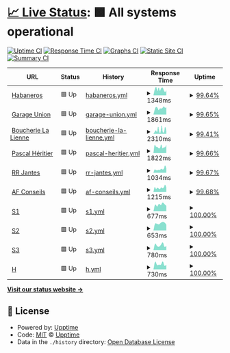 # [📈 Live Status](https://jessicaroh.github.io/uptime/): <!--live status--> **🟩 All systems operational**

[![Uptime CI](https://github.com/jessicaroh/uptime/workflows/Uptime%20CI/badge.svg)](https://github.com/jessicaroh/uptime/actions?query=workflow%3A%22Uptime+CI%22)
[![Response Time CI](https://github.com/jessicaroh/uptime/workflows/Response%20Time%20CI/badge.svg)](https://github.com/jessicaroh/uptime/actions?query=workflow%3A%22Response+Time+CI%22)
[![Graphs CI](https://github.com/jessicaroh/uptime/workflows/Graphs%20CI/badge.svg)](https://github.com/jessicaroh/uptime/actions?query=workflow%3A%22Graphs+CI%22)
[![Static Site CI](https://github.com/jessicaroh/uptime/workflows/Static%20Site%20CI/badge.svg)](https://github.com/jessicaroh/uptime/actions?query=workflow%3A%22Static+Site+CI%22)
[![Summary CI](https://github.com/jessicaroh/uptime/workflows/Summary%20CI/badge.svg)](https://github.com/jessicaroh/uptime/actions?query=workflow%3A%22Summary+CI%22)

<!--start: status pages-->
<!-- This summary is generated by Upptime (https://github.com/upptime/upptime) -->
<!-- Do not edit this manually, your changes will be overwritten -->
<!-- prettier-ignore -->
| URL | Status | History | Response Time | Uptime |
| --- | ------ | ------- | ------------- | ------ |
| <img alt="" src="https://icons.duckduckgo.com/ip3/habaneros.ch.ico" height="13"> [Habaneros](https://habaneros.ch) | 🟩 Up | [habaneros.yml](https://github.com/jessicaroh/uptime/commits/HEAD/history/habaneros.yml) | <details><summary><img alt="Response time graph" src="./graphs/habaneros/response-time-week.png" height="20"> 1348ms</summary><br><a href="https://jessicaroh.github.io/uptime/history/habaneros"><img alt="Response time 1211" src="https://img.shields.io/endpoint?url=https%3A%2F%2Fraw.githubusercontent.com%2Fjessicaroh%2Fuptime%2FHEAD%2Fapi%2Fhabaneros%2Fresponse-time.json"></a><br><a href="https://jessicaroh.github.io/uptime/history/habaneros"><img alt="24-hour response time 1030" src="https://img.shields.io/endpoint?url=https%3A%2F%2Fraw.githubusercontent.com%2Fjessicaroh%2Fuptime%2FHEAD%2Fapi%2Fhabaneros%2Fresponse-time-day.json"></a><br><a href="https://jessicaroh.github.io/uptime/history/habaneros"><img alt="7-day response time 1348" src="https://img.shields.io/endpoint?url=https%3A%2F%2Fraw.githubusercontent.com%2Fjessicaroh%2Fuptime%2FHEAD%2Fapi%2Fhabaneros%2Fresponse-time-week.json"></a><br><a href="https://jessicaroh.github.io/uptime/history/habaneros"><img alt="30-day response time 1200" src="https://img.shields.io/endpoint?url=https%3A%2F%2Fraw.githubusercontent.com%2Fjessicaroh%2Fuptime%2FHEAD%2Fapi%2Fhabaneros%2Fresponse-time-month.json"></a><br><a href="https://jessicaroh.github.io/uptime/history/habaneros"><img alt="1-year response time 1224" src="https://img.shields.io/endpoint?url=https%3A%2F%2Fraw.githubusercontent.com%2Fjessicaroh%2Fuptime%2FHEAD%2Fapi%2Fhabaneros%2Fresponse-time-year.json"></a></details> | <details><summary><a href="https://jessicaroh.github.io/uptime/history/habaneros">99.64%</a></summary><a href="https://jessicaroh.github.io/uptime/history/habaneros"><img alt="All-time uptime 99.82%" src="https://img.shields.io/endpoint?url=https%3A%2F%2Fraw.githubusercontent.com%2Fjessicaroh%2Fuptime%2FHEAD%2Fapi%2Fhabaneros%2Fuptime.json"></a><br><a href="https://jessicaroh.github.io/uptime/history/habaneros"><img alt="24-hour uptime 98.83%" src="https://img.shields.io/endpoint?url=https%3A%2F%2Fraw.githubusercontent.com%2Fjessicaroh%2Fuptime%2FHEAD%2Fapi%2Fhabaneros%2Fuptime-day.json"></a><br><a href="https://jessicaroh.github.io/uptime/history/habaneros"><img alt="7-day uptime 99.64%" src="https://img.shields.io/endpoint?url=https%3A%2F%2Fraw.githubusercontent.com%2Fjessicaroh%2Fuptime%2FHEAD%2Fapi%2Fhabaneros%2Fuptime-week.json"></a><br><a href="https://jessicaroh.github.io/uptime/history/habaneros"><img alt="30-day uptime 99.86%" src="https://img.shields.io/endpoint?url=https%3A%2F%2Fraw.githubusercontent.com%2Fjessicaroh%2Fuptime%2FHEAD%2Fapi%2Fhabaneros%2Fuptime-month.json"></a><br><a href="https://jessicaroh.github.io/uptime/history/habaneros"><img alt="1-year uptime 99.63%" src="https://img.shields.io/endpoint?url=https%3A%2F%2Fraw.githubusercontent.com%2Fjessicaroh%2Fuptime%2FHEAD%2Fapi%2Fhabaneros%2Fuptime-year.json"></a></details>
| <img alt="" src="https://icons.duckduckgo.com/ip3/garageunion.ch.ico" height="13"> [Garage Union](https://garageunion.ch) | 🟩 Up | [garage-union.yml](https://github.com/jessicaroh/uptime/commits/HEAD/history/garage-union.yml) | <details><summary><img alt="Response time graph" src="./graphs/garage-union/response-time-week.png" height="20"> 1861ms</summary><br><a href="https://jessicaroh.github.io/uptime/history/garage-union"><img alt="Response time 1461" src="https://img.shields.io/endpoint?url=https%3A%2F%2Fraw.githubusercontent.com%2Fjessicaroh%2Fuptime%2FHEAD%2Fapi%2Fgarage-union%2Fresponse-time.json"></a><br><a href="https://jessicaroh.github.io/uptime/history/garage-union"><img alt="24-hour response time 2126" src="https://img.shields.io/endpoint?url=https%3A%2F%2Fraw.githubusercontent.com%2Fjessicaroh%2Fuptime%2FHEAD%2Fapi%2Fgarage-union%2Fresponse-time-day.json"></a><br><a href="https://jessicaroh.github.io/uptime/history/garage-union"><img alt="7-day response time 1861" src="https://img.shields.io/endpoint?url=https%3A%2F%2Fraw.githubusercontent.com%2Fjessicaroh%2Fuptime%2FHEAD%2Fapi%2Fgarage-union%2Fresponse-time-week.json"></a><br><a href="https://jessicaroh.github.io/uptime/history/garage-union"><img alt="30-day response time 1558" src="https://img.shields.io/endpoint?url=https%3A%2F%2Fraw.githubusercontent.com%2Fjessicaroh%2Fuptime%2FHEAD%2Fapi%2Fgarage-union%2Fresponse-time-month.json"></a><br><a href="https://jessicaroh.github.io/uptime/history/garage-union"><img alt="1-year response time 1497" src="https://img.shields.io/endpoint?url=https%3A%2F%2Fraw.githubusercontent.com%2Fjessicaroh%2Fuptime%2FHEAD%2Fapi%2Fgarage-union%2Fresponse-time-year.json"></a></details> | <details><summary><a href="https://jessicaroh.github.io/uptime/history/garage-union">99.65%</a></summary><a href="https://jessicaroh.github.io/uptime/history/garage-union"><img alt="All-time uptime 99.83%" src="https://img.shields.io/endpoint?url=https%3A%2F%2Fraw.githubusercontent.com%2Fjessicaroh%2Fuptime%2FHEAD%2Fapi%2Fgarage-union%2Fuptime.json"></a><br><a href="https://jessicaroh.github.io/uptime/history/garage-union"><img alt="24-hour uptime 98.86%" src="https://img.shields.io/endpoint?url=https%3A%2F%2Fraw.githubusercontent.com%2Fjessicaroh%2Fuptime%2FHEAD%2Fapi%2Fgarage-union%2Fuptime-day.json"></a><br><a href="https://jessicaroh.github.io/uptime/history/garage-union"><img alt="7-day uptime 99.65%" src="https://img.shields.io/endpoint?url=https%3A%2F%2Fraw.githubusercontent.com%2Fjessicaroh%2Fuptime%2FHEAD%2Fapi%2Fgarage-union%2Fuptime-week.json"></a><br><a href="https://jessicaroh.github.io/uptime/history/garage-union"><img alt="30-day uptime 99.92%" src="https://img.shields.io/endpoint?url=https%3A%2F%2Fraw.githubusercontent.com%2Fjessicaroh%2Fuptime%2FHEAD%2Fapi%2Fgarage-union%2Fuptime-month.json"></a><br><a href="https://jessicaroh.github.io/uptime/history/garage-union"><img alt="1-year uptime 99.64%" src="https://img.shields.io/endpoint?url=https%3A%2F%2Fraw.githubusercontent.com%2Fjessicaroh%2Fuptime%2FHEAD%2Fapi%2Fgarage-union%2Fuptime-year.json"></a></details>
| <img alt="" src="https://icons.duckduckgo.com/ip3/boucherielalienne.ch.ico" height="13"> [Boucherie La Lienne](https://boucherielalienne.ch) | 🟩 Up | [boucherie-la-lienne.yml](https://github.com/jessicaroh/uptime/commits/HEAD/history/boucherie-la-lienne.yml) | <details><summary><img alt="Response time graph" src="./graphs/boucherie-la-lienne/response-time-week.png" height="20"> 2310ms</summary><br><a href="https://jessicaroh.github.io/uptime/history/boucherie-la-lienne"><img alt="Response time 1560" src="https://img.shields.io/endpoint?url=https%3A%2F%2Fraw.githubusercontent.com%2Fjessicaroh%2Fuptime%2FHEAD%2Fapi%2Fboucherie-la-lienne%2Fresponse-time.json"></a><br><a href="https://jessicaroh.github.io/uptime/history/boucherie-la-lienne"><img alt="24-hour response time 2482" src="https://img.shields.io/endpoint?url=https%3A%2F%2Fraw.githubusercontent.com%2Fjessicaroh%2Fuptime%2FHEAD%2Fapi%2Fboucherie-la-lienne%2Fresponse-time-day.json"></a><br><a href="https://jessicaroh.github.io/uptime/history/boucherie-la-lienne"><img alt="7-day response time 2310" src="https://img.shields.io/endpoint?url=https%3A%2F%2Fraw.githubusercontent.com%2Fjessicaroh%2Fuptime%2FHEAD%2Fapi%2Fboucherie-la-lienne%2Fresponse-time-week.json"></a><br><a href="https://jessicaroh.github.io/uptime/history/boucherie-la-lienne"><img alt="30-day response time 2045" src="https://img.shields.io/endpoint?url=https%3A%2F%2Fraw.githubusercontent.com%2Fjessicaroh%2Fuptime%2FHEAD%2Fapi%2Fboucherie-la-lienne%2Fresponse-time-month.json"></a><br><a href="https://jessicaroh.github.io/uptime/history/boucherie-la-lienne"><img alt="1-year response time 1620" src="https://img.shields.io/endpoint?url=https%3A%2F%2Fraw.githubusercontent.com%2Fjessicaroh%2Fuptime%2FHEAD%2Fapi%2Fboucherie-la-lienne%2Fresponse-time-year.json"></a></details> | <details><summary><a href="https://jessicaroh.github.io/uptime/history/boucherie-la-lienne">99.41%</a></summary><a href="https://jessicaroh.github.io/uptime/history/boucherie-la-lienne"><img alt="All-time uptime 99.95%" src="https://img.shields.io/endpoint?url=https%3A%2F%2Fraw.githubusercontent.com%2Fjessicaroh%2Fuptime%2FHEAD%2Fapi%2Fboucherie-la-lienne%2Fuptime.json"></a><br><a href="https://jessicaroh.github.io/uptime/history/boucherie-la-lienne"><img alt="24-hour uptime 98.89%" src="https://img.shields.io/endpoint?url=https%3A%2F%2Fraw.githubusercontent.com%2Fjessicaroh%2Fuptime%2FHEAD%2Fapi%2Fboucherie-la-lienne%2Fuptime-day.json"></a><br><a href="https://jessicaroh.github.io/uptime/history/boucherie-la-lienne"><img alt="7-day uptime 99.41%" src="https://img.shields.io/endpoint?url=https%3A%2F%2Fraw.githubusercontent.com%2Fjessicaroh%2Fuptime%2FHEAD%2Fapi%2Fboucherie-la-lienne%2Fuptime-week.json"></a><br><a href="https://jessicaroh.github.io/uptime/history/boucherie-la-lienne"><img alt="30-day uptime 99.86%" src="https://img.shields.io/endpoint?url=https%3A%2F%2Fraw.githubusercontent.com%2Fjessicaroh%2Fuptime%2FHEAD%2Fapi%2Fboucherie-la-lienne%2Fuptime-month.json"></a><br><a href="https://jessicaroh.github.io/uptime/history/boucherie-la-lienne"><img alt="1-year uptime 99.90%" src="https://img.shields.io/endpoint?url=https%3A%2F%2Fraw.githubusercontent.com%2Fjessicaroh%2Fuptime%2FHEAD%2Fapi%2Fboucherie-la-lienne%2Fuptime-year.json"></a></details>
| <img alt="" src="https://icons.duckduckgo.com/ip3/pascal-heritier.ch.ico" height="13"> [Pascal Héritier](https://pascal-heritier.ch) | 🟩 Up | [pascal-heritier.yml](https://github.com/jessicaroh/uptime/commits/HEAD/history/pascal-heritier.yml) | <details><summary><img alt="Response time graph" src="./graphs/pascal-heritier/response-time-week.png" height="20"> 1822ms</summary><br><a href="https://jessicaroh.github.io/uptime/history/pascal-heritier"><img alt="Response time 1744" src="https://img.shields.io/endpoint?url=https%3A%2F%2Fraw.githubusercontent.com%2Fjessicaroh%2Fuptime%2FHEAD%2Fapi%2Fpascal-heritier%2Fresponse-time.json"></a><br><a href="https://jessicaroh.github.io/uptime/history/pascal-heritier"><img alt="24-hour response time 1884" src="https://img.shields.io/endpoint?url=https%3A%2F%2Fraw.githubusercontent.com%2Fjessicaroh%2Fuptime%2FHEAD%2Fapi%2Fpascal-heritier%2Fresponse-time-day.json"></a><br><a href="https://jessicaroh.github.io/uptime/history/pascal-heritier"><img alt="7-day response time 1822" src="https://img.shields.io/endpoint?url=https%3A%2F%2Fraw.githubusercontent.com%2Fjessicaroh%2Fuptime%2FHEAD%2Fapi%2Fpascal-heritier%2Fresponse-time-week.json"></a><br><a href="https://jessicaroh.github.io/uptime/history/pascal-heritier"><img alt="30-day response time 1718" src="https://img.shields.io/endpoint?url=https%3A%2F%2Fraw.githubusercontent.com%2Fjessicaroh%2Fuptime%2FHEAD%2Fapi%2Fpascal-heritier%2Fresponse-time-month.json"></a><br><a href="https://jessicaroh.github.io/uptime/history/pascal-heritier"><img alt="1-year response time 1720" src="https://img.shields.io/endpoint?url=https%3A%2F%2Fraw.githubusercontent.com%2Fjessicaroh%2Fuptime%2FHEAD%2Fapi%2Fpascal-heritier%2Fresponse-time-year.json"></a></details> | <details><summary><a href="https://jessicaroh.github.io/uptime/history/pascal-heritier">99.66%</a></summary><a href="https://jessicaroh.github.io/uptime/history/pascal-heritier"><img alt="All-time uptime 99.83%" src="https://img.shields.io/endpoint?url=https%3A%2F%2Fraw.githubusercontent.com%2Fjessicaroh%2Fuptime%2FHEAD%2Fapi%2Fpascal-heritier%2Fuptime.json"></a><br><a href="https://jessicaroh.github.io/uptime/history/pascal-heritier"><img alt="24-hour uptime 98.91%" src="https://img.shields.io/endpoint?url=https%3A%2F%2Fraw.githubusercontent.com%2Fjessicaroh%2Fuptime%2FHEAD%2Fapi%2Fpascal-heritier%2Fuptime-day.json"></a><br><a href="https://jessicaroh.github.io/uptime/history/pascal-heritier"><img alt="7-day uptime 99.66%" src="https://img.shields.io/endpoint?url=https%3A%2F%2Fraw.githubusercontent.com%2Fjessicaroh%2Fuptime%2FHEAD%2Fapi%2Fpascal-heritier%2Fuptime-week.json"></a><br><a href="https://jessicaroh.github.io/uptime/history/pascal-heritier"><img alt="30-day uptime 99.92%" src="https://img.shields.io/endpoint?url=https%3A%2F%2Fraw.githubusercontent.com%2Fjessicaroh%2Fuptime%2FHEAD%2Fapi%2Fpascal-heritier%2Fuptime-month.json"></a><br><a href="https://jessicaroh.github.io/uptime/history/pascal-heritier"><img alt="1-year uptime 99.64%" src="https://img.shields.io/endpoint?url=https%3A%2F%2Fraw.githubusercontent.com%2Fjessicaroh%2Fuptime%2FHEAD%2Fapi%2Fpascal-heritier%2Fuptime-year.json"></a></details>
| <img alt="" src="https://icons.duckduckgo.com/ip3/rrjantes.ch.ico" height="13"> [RR Jantes](https://rrjantes.ch) | 🟩 Up | [rr-jantes.yml](https://github.com/jessicaroh/uptime/commits/HEAD/history/rr-jantes.yml) | <details><summary><img alt="Response time graph" src="./graphs/rr-jantes/response-time-week.png" height="20"> 1034ms</summary><br><a href="https://jessicaroh.github.io/uptime/history/rr-jantes"><img alt="Response time 1017" src="https://img.shields.io/endpoint?url=https%3A%2F%2Fraw.githubusercontent.com%2Fjessicaroh%2Fuptime%2FHEAD%2Fapi%2Frr-jantes%2Fresponse-time.json"></a><br><a href="https://jessicaroh.github.io/uptime/history/rr-jantes"><img alt="24-hour response time 1453" src="https://img.shields.io/endpoint?url=https%3A%2F%2Fraw.githubusercontent.com%2Fjessicaroh%2Fuptime%2FHEAD%2Fapi%2Frr-jantes%2Fresponse-time-day.json"></a><br><a href="https://jessicaroh.github.io/uptime/history/rr-jantes"><img alt="7-day response time 1034" src="https://img.shields.io/endpoint?url=https%3A%2F%2Fraw.githubusercontent.com%2Fjessicaroh%2Fuptime%2FHEAD%2Fapi%2Frr-jantes%2Fresponse-time-week.json"></a><br><a href="https://jessicaroh.github.io/uptime/history/rr-jantes"><img alt="30-day response time 1020" src="https://img.shields.io/endpoint?url=https%3A%2F%2Fraw.githubusercontent.com%2Fjessicaroh%2Fuptime%2FHEAD%2Fapi%2Frr-jantes%2Fresponse-time-month.json"></a><br><a href="https://jessicaroh.github.io/uptime/history/rr-jantes"><img alt="1-year response time 1032" src="https://img.shields.io/endpoint?url=https%3A%2F%2Fraw.githubusercontent.com%2Fjessicaroh%2Fuptime%2FHEAD%2Fapi%2Frr-jantes%2Fresponse-time-year.json"></a></details> | <details><summary><a href="https://jessicaroh.github.io/uptime/history/rr-jantes">99.67%</a></summary><a href="https://jessicaroh.github.io/uptime/history/rr-jantes"><img alt="All-time uptime 99.77%" src="https://img.shields.io/endpoint?url=https%3A%2F%2Fraw.githubusercontent.com%2Fjessicaroh%2Fuptime%2FHEAD%2Fapi%2Frr-jantes%2Fuptime.json"></a><br><a href="https://jessicaroh.github.io/uptime/history/rr-jantes"><img alt="24-hour uptime 98.92%" src="https://img.shields.io/endpoint?url=https%3A%2F%2Fraw.githubusercontent.com%2Fjessicaroh%2Fuptime%2FHEAD%2Fapi%2Frr-jantes%2Fuptime-day.json"></a><br><a href="https://jessicaroh.github.io/uptime/history/rr-jantes"><img alt="7-day uptime 99.67%" src="https://img.shields.io/endpoint?url=https%3A%2F%2Fraw.githubusercontent.com%2Fjessicaroh%2Fuptime%2FHEAD%2Fapi%2Frr-jantes%2Fuptime-week.json"></a><br><a href="https://jessicaroh.github.io/uptime/history/rr-jantes"><img alt="30-day uptime 99.92%" src="https://img.shields.io/endpoint?url=https%3A%2F%2Fraw.githubusercontent.com%2Fjessicaroh%2Fuptime%2FHEAD%2Fapi%2Frr-jantes%2Fuptime-month.json"></a><br><a href="https://jessicaroh.github.io/uptime/history/rr-jantes"><img alt="1-year uptime 99.52%" src="https://img.shields.io/endpoint?url=https%3A%2F%2Fraw.githubusercontent.com%2Fjessicaroh%2Fuptime%2FHEAD%2Fapi%2Frr-jantes%2Fuptime-year.json"></a></details>
| <img alt="" src="https://icons.duckduckgo.com/ip3/afconseils.ch.ico" height="13"> [AF Conseils](https://afconseils.ch) | 🟩 Up | [af-conseils.yml](https://github.com/jessicaroh/uptime/commits/HEAD/history/af-conseils.yml) | <details><summary><img alt="Response time graph" src="./graphs/af-conseils/response-time-week.png" height="20"> 1215ms</summary><br><a href="https://jessicaroh.github.io/uptime/history/af-conseils"><img alt="Response time 1117" src="https://img.shields.io/endpoint?url=https%3A%2F%2Fraw.githubusercontent.com%2Fjessicaroh%2Fuptime%2FHEAD%2Fapi%2Faf-conseils%2Fresponse-time.json"></a><br><a href="https://jessicaroh.github.io/uptime/history/af-conseils"><img alt="24-hour response time 1530" src="https://img.shields.io/endpoint?url=https%3A%2F%2Fraw.githubusercontent.com%2Fjessicaroh%2Fuptime%2FHEAD%2Fapi%2Faf-conseils%2Fresponse-time-day.json"></a><br><a href="https://jessicaroh.github.io/uptime/history/af-conseils"><img alt="7-day response time 1215" src="https://img.shields.io/endpoint?url=https%3A%2F%2Fraw.githubusercontent.com%2Fjessicaroh%2Fuptime%2FHEAD%2Fapi%2Faf-conseils%2Fresponse-time-week.json"></a><br><a href="https://jessicaroh.github.io/uptime/history/af-conseils"><img alt="30-day response time 1167" src="https://img.shields.io/endpoint?url=https%3A%2F%2Fraw.githubusercontent.com%2Fjessicaroh%2Fuptime%2FHEAD%2Fapi%2Faf-conseils%2Fresponse-time-month.json"></a><br><a href="https://jessicaroh.github.io/uptime/history/af-conseils"><img alt="1-year response time 1110" src="https://img.shields.io/endpoint?url=https%3A%2F%2Fraw.githubusercontent.com%2Fjessicaroh%2Fuptime%2FHEAD%2Fapi%2Faf-conseils%2Fresponse-time-year.json"></a></details> | <details><summary><a href="https://jessicaroh.github.io/uptime/history/af-conseils">99.68%</a></summary><a href="https://jessicaroh.github.io/uptime/history/af-conseils"><img alt="All-time uptime 99.79%" src="https://img.shields.io/endpoint?url=https%3A%2F%2Fraw.githubusercontent.com%2Fjessicaroh%2Fuptime%2FHEAD%2Fapi%2Faf-conseils%2Fuptime.json"></a><br><a href="https://jessicaroh.github.io/uptime/history/af-conseils"><img alt="24-hour uptime 98.96%" src="https://img.shields.io/endpoint?url=https%3A%2F%2Fraw.githubusercontent.com%2Fjessicaroh%2Fuptime%2FHEAD%2Fapi%2Faf-conseils%2Fuptime-day.json"></a><br><a href="https://jessicaroh.github.io/uptime/history/af-conseils"><img alt="7-day uptime 99.68%" src="https://img.shields.io/endpoint?url=https%3A%2F%2Fraw.githubusercontent.com%2Fjessicaroh%2Fuptime%2FHEAD%2Fapi%2Faf-conseils%2Fuptime-week.json"></a><br><a href="https://jessicaroh.github.io/uptime/history/af-conseils"><img alt="30-day uptime 99.93%" src="https://img.shields.io/endpoint?url=https%3A%2F%2Fraw.githubusercontent.com%2Fjessicaroh%2Fuptime%2FHEAD%2Fapi%2Faf-conseils%2Fuptime-month.json"></a><br><a href="https://jessicaroh.github.io/uptime/history/af-conseils"><img alt="1-year uptime 99.64%" src="https://img.shields.io/endpoint?url=https%3A%2F%2Fraw.githubusercontent.com%2Fjessicaroh%2Fuptime%2FHEAD%2Fapi%2Faf-conseils%2Fuptime-year.json"></a></details>
| <img alt="" src="https://icons.duckduckgo.com/ip3/s1.stevenroh.ch.ico" height="13"> [S1](https://s1.stevenroh.ch) | 🟩 Up | [s1.yml](https://github.com/jessicaroh/uptime/commits/HEAD/history/s1.yml) | <details><summary><img alt="Response time graph" src="./graphs/s1/response-time-week.png" height="20"> 677ms</summary><br><a href="https://jessicaroh.github.io/uptime/history/s1"><img alt="Response time 688" src="https://img.shields.io/endpoint?url=https%3A%2F%2Fraw.githubusercontent.com%2Fjessicaroh%2Fuptime%2FHEAD%2Fapi%2Fs1%2Fresponse-time.json"></a><br><a href="https://jessicaroh.github.io/uptime/history/s1"><img alt="24-hour response time 546" src="https://img.shields.io/endpoint?url=https%3A%2F%2Fraw.githubusercontent.com%2Fjessicaroh%2Fuptime%2FHEAD%2Fapi%2Fs1%2Fresponse-time-day.json"></a><br><a href="https://jessicaroh.github.io/uptime/history/s1"><img alt="7-day response time 677" src="https://img.shields.io/endpoint?url=https%3A%2F%2Fraw.githubusercontent.com%2Fjessicaroh%2Fuptime%2FHEAD%2Fapi%2Fs1%2Fresponse-time-week.json"></a><br><a href="https://jessicaroh.github.io/uptime/history/s1"><img alt="30-day response time 701" src="https://img.shields.io/endpoint?url=https%3A%2F%2Fraw.githubusercontent.com%2Fjessicaroh%2Fuptime%2FHEAD%2Fapi%2Fs1%2Fresponse-time-month.json"></a><br><a href="https://jessicaroh.github.io/uptime/history/s1"><img alt="1-year response time 695" src="https://img.shields.io/endpoint?url=https%3A%2F%2Fraw.githubusercontent.com%2Fjessicaroh%2Fuptime%2FHEAD%2Fapi%2Fs1%2Fresponse-time-year.json"></a></details> | <details><summary><a href="https://jessicaroh.github.io/uptime/history/s1">100.00%</a></summary><a href="https://jessicaroh.github.io/uptime/history/s1"><img alt="All-time uptime 99.98%" src="https://img.shields.io/endpoint?url=https%3A%2F%2Fraw.githubusercontent.com%2Fjessicaroh%2Fuptime%2FHEAD%2Fapi%2Fs1%2Fuptime.json"></a><br><a href="https://jessicaroh.github.io/uptime/history/s1"><img alt="24-hour uptime 100.00%" src="https://img.shields.io/endpoint?url=https%3A%2F%2Fraw.githubusercontent.com%2Fjessicaroh%2Fuptime%2FHEAD%2Fapi%2Fs1%2Fuptime-day.json"></a><br><a href="https://jessicaroh.github.io/uptime/history/s1"><img alt="7-day uptime 100.00%" src="https://img.shields.io/endpoint?url=https%3A%2F%2Fraw.githubusercontent.com%2Fjessicaroh%2Fuptime%2FHEAD%2Fapi%2Fs1%2Fuptime-week.json"></a><br><a href="https://jessicaroh.github.io/uptime/history/s1"><img alt="30-day uptime 99.95%" src="https://img.shields.io/endpoint?url=https%3A%2F%2Fraw.githubusercontent.com%2Fjessicaroh%2Fuptime%2FHEAD%2Fapi%2Fs1%2Fuptime-month.json"></a><br><a href="https://jessicaroh.github.io/uptime/history/s1"><img alt="1-year uptime 100.00%" src="https://img.shields.io/endpoint?url=https%3A%2F%2Fraw.githubusercontent.com%2Fjessicaroh%2Fuptime%2FHEAD%2Fapi%2Fs1%2Fuptime-year.json"></a></details>
| <img alt="" src="https://icons.duckduckgo.com/ip3/s2.stevenroh.ch.ico" height="13"> [S2](https://s2.stevenroh.ch) | 🟩 Up | [s2.yml](https://github.com/jessicaroh/uptime/commits/HEAD/history/s2.yml) | <details><summary><img alt="Response time graph" src="./graphs/s2/response-time-week.png" height="20"> 653ms</summary><br><a href="https://jessicaroh.github.io/uptime/history/s2"><img alt="Response time 658" src="https://img.shields.io/endpoint?url=https%3A%2F%2Fraw.githubusercontent.com%2Fjessicaroh%2Fuptime%2FHEAD%2Fapi%2Fs2%2Fresponse-time.json"></a><br><a href="https://jessicaroh.github.io/uptime/history/s2"><img alt="24-hour response time 525" src="https://img.shields.io/endpoint?url=https%3A%2F%2Fraw.githubusercontent.com%2Fjessicaroh%2Fuptime%2FHEAD%2Fapi%2Fs2%2Fresponse-time-day.json"></a><br><a href="https://jessicaroh.github.io/uptime/history/s2"><img alt="7-day response time 653" src="https://img.shields.io/endpoint?url=https%3A%2F%2Fraw.githubusercontent.com%2Fjessicaroh%2Fuptime%2FHEAD%2Fapi%2Fs2%2Fresponse-time-week.json"></a><br><a href="https://jessicaroh.github.io/uptime/history/s2"><img alt="30-day response time 688" src="https://img.shields.io/endpoint?url=https%3A%2F%2Fraw.githubusercontent.com%2Fjessicaroh%2Fuptime%2FHEAD%2Fapi%2Fs2%2Fresponse-time-month.json"></a><br><a href="https://jessicaroh.github.io/uptime/history/s2"><img alt="1-year response time 672" src="https://img.shields.io/endpoint?url=https%3A%2F%2Fraw.githubusercontent.com%2Fjessicaroh%2Fuptime%2FHEAD%2Fapi%2Fs2%2Fresponse-time-year.json"></a></details> | <details><summary><a href="https://jessicaroh.github.io/uptime/history/s2">100.00%</a></summary><a href="https://jessicaroh.github.io/uptime/history/s2"><img alt="All-time uptime 99.93%" src="https://img.shields.io/endpoint?url=https%3A%2F%2Fraw.githubusercontent.com%2Fjessicaroh%2Fuptime%2FHEAD%2Fapi%2Fs2%2Fuptime.json"></a><br><a href="https://jessicaroh.github.io/uptime/history/s2"><img alt="24-hour uptime 100.00%" src="https://img.shields.io/endpoint?url=https%3A%2F%2Fraw.githubusercontent.com%2Fjessicaroh%2Fuptime%2FHEAD%2Fapi%2Fs2%2Fuptime-day.json"></a><br><a href="https://jessicaroh.github.io/uptime/history/s2"><img alt="7-day uptime 100.00%" src="https://img.shields.io/endpoint?url=https%3A%2F%2Fraw.githubusercontent.com%2Fjessicaroh%2Fuptime%2FHEAD%2Fapi%2Fs2%2Fuptime-week.json"></a><br><a href="https://jessicaroh.github.io/uptime/history/s2"><img alt="30-day uptime 100.00%" src="https://img.shields.io/endpoint?url=https%3A%2F%2Fraw.githubusercontent.com%2Fjessicaroh%2Fuptime%2FHEAD%2Fapi%2Fs2%2Fuptime-month.json"></a><br><a href="https://jessicaroh.github.io/uptime/history/s2"><img alt="1-year uptime 100.00%" src="https://img.shields.io/endpoint?url=https%3A%2F%2Fraw.githubusercontent.com%2Fjessicaroh%2Fuptime%2FHEAD%2Fapi%2Fs2%2Fuptime-year.json"></a></details>
| <img alt="" src="https://icons.duckduckgo.com/ip3/s3.stevenroh.ch.ico" height="13"> [S3](https://s3.stevenroh.ch) | 🟩 Up | [s3.yml](https://github.com/jessicaroh/uptime/commits/HEAD/history/s3.yml) | <details><summary><img alt="Response time graph" src="./graphs/s3/response-time-week.png" height="20"> 780ms</summary><br><a href="https://jessicaroh.github.io/uptime/history/s3"><img alt="Response time 688" src="https://img.shields.io/endpoint?url=https%3A%2F%2Fraw.githubusercontent.com%2Fjessicaroh%2Fuptime%2FHEAD%2Fapi%2Fs3%2Fresponse-time.json"></a><br><a href="https://jessicaroh.github.io/uptime/history/s3"><img alt="24-hour response time 650" src="https://img.shields.io/endpoint?url=https%3A%2F%2Fraw.githubusercontent.com%2Fjessicaroh%2Fuptime%2FHEAD%2Fapi%2Fs3%2Fresponse-time-day.json"></a><br><a href="https://jessicaroh.github.io/uptime/history/s3"><img alt="7-day response time 780" src="https://img.shields.io/endpoint?url=https%3A%2F%2Fraw.githubusercontent.com%2Fjessicaroh%2Fuptime%2FHEAD%2Fapi%2Fs3%2Fresponse-time-week.json"></a><br><a href="https://jessicaroh.github.io/uptime/history/s3"><img alt="30-day response time 821" src="https://img.shields.io/endpoint?url=https%3A%2F%2Fraw.githubusercontent.com%2Fjessicaroh%2Fuptime%2FHEAD%2Fapi%2Fs3%2Fresponse-time-month.json"></a><br><a href="https://jessicaroh.github.io/uptime/history/s3"><img alt="1-year response time 697" src="https://img.shields.io/endpoint?url=https%3A%2F%2Fraw.githubusercontent.com%2Fjessicaroh%2Fuptime%2FHEAD%2Fapi%2Fs3%2Fresponse-time-year.json"></a></details> | <details><summary><a href="https://jessicaroh.github.io/uptime/history/s3">100.00%</a></summary><a href="https://jessicaroh.github.io/uptime/history/s3"><img alt="All-time uptime 99.04%" src="https://img.shields.io/endpoint?url=https%3A%2F%2Fraw.githubusercontent.com%2Fjessicaroh%2Fuptime%2FHEAD%2Fapi%2Fs3%2Fuptime.json"></a><br><a href="https://jessicaroh.github.io/uptime/history/s3"><img alt="24-hour uptime 100.00%" src="https://img.shields.io/endpoint?url=https%3A%2F%2Fraw.githubusercontent.com%2Fjessicaroh%2Fuptime%2FHEAD%2Fapi%2Fs3%2Fuptime-day.json"></a><br><a href="https://jessicaroh.github.io/uptime/history/s3"><img alt="7-day uptime 100.00%" src="https://img.shields.io/endpoint?url=https%3A%2F%2Fraw.githubusercontent.com%2Fjessicaroh%2Fuptime%2FHEAD%2Fapi%2Fs3%2Fuptime-week.json"></a><br><a href="https://jessicaroh.github.io/uptime/history/s3"><img alt="30-day uptime 100.00%" src="https://img.shields.io/endpoint?url=https%3A%2F%2Fraw.githubusercontent.com%2Fjessicaroh%2Fuptime%2FHEAD%2Fapi%2Fs3%2Fuptime-month.json"></a><br><a href="https://jessicaroh.github.io/uptime/history/s3"><img alt="1-year uptime 98.92%" src="https://img.shields.io/endpoint?url=https%3A%2F%2Fraw.githubusercontent.com%2Fjessicaroh%2Fuptime%2FHEAD%2Fapi%2Fs3%2Fuptime-year.json"></a></details>
| <img alt="" src="https://icons.duckduckgo.com/ip3/h.stevenroh.ch.ico" height="13"> [H](https://h.stevenroh.ch) | 🟩 Up | [h.yml](https://github.com/jessicaroh/uptime/commits/HEAD/history/h.yml) | <details><summary><img alt="Response time graph" src="./graphs/h/response-time-week.png" height="20"> 730ms</summary><br><a href="https://jessicaroh.github.io/uptime/history/h"><img alt="Response time 721" src="https://img.shields.io/endpoint?url=https%3A%2F%2Fraw.githubusercontent.com%2Fjessicaroh%2Fuptime%2FHEAD%2Fapi%2Fh%2Fresponse-time.json"></a><br><a href="https://jessicaroh.github.io/uptime/history/h"><img alt="24-hour response time 619" src="https://img.shields.io/endpoint?url=https%3A%2F%2Fraw.githubusercontent.com%2Fjessicaroh%2Fuptime%2FHEAD%2Fapi%2Fh%2Fresponse-time-day.json"></a><br><a href="https://jessicaroh.github.io/uptime/history/h"><img alt="7-day response time 730" src="https://img.shields.io/endpoint?url=https%3A%2F%2Fraw.githubusercontent.com%2Fjessicaroh%2Fuptime%2FHEAD%2Fapi%2Fh%2Fresponse-time-week.json"></a><br><a href="https://jessicaroh.github.io/uptime/history/h"><img alt="30-day response time 708" src="https://img.shields.io/endpoint?url=https%3A%2F%2Fraw.githubusercontent.com%2Fjessicaroh%2Fuptime%2FHEAD%2Fapi%2Fh%2Fresponse-time-month.json"></a><br><a href="https://jessicaroh.github.io/uptime/history/h"><img alt="1-year response time 723" src="https://img.shields.io/endpoint?url=https%3A%2F%2Fraw.githubusercontent.com%2Fjessicaroh%2Fuptime%2FHEAD%2Fapi%2Fh%2Fresponse-time-year.json"></a></details> | <details><summary><a href="https://jessicaroh.github.io/uptime/history/h">100.00%</a></summary><a href="https://jessicaroh.github.io/uptime/history/h"><img alt="All-time uptime 99.96%" src="https://img.shields.io/endpoint?url=https%3A%2F%2Fraw.githubusercontent.com%2Fjessicaroh%2Fuptime%2FHEAD%2Fapi%2Fh%2Fuptime.json"></a><br><a href="https://jessicaroh.github.io/uptime/history/h"><img alt="24-hour uptime 100.00%" src="https://img.shields.io/endpoint?url=https%3A%2F%2Fraw.githubusercontent.com%2Fjessicaroh%2Fuptime%2FHEAD%2Fapi%2Fh%2Fuptime-day.json"></a><br><a href="https://jessicaroh.github.io/uptime/history/h"><img alt="7-day uptime 100.00%" src="https://img.shields.io/endpoint?url=https%3A%2F%2Fraw.githubusercontent.com%2Fjessicaroh%2Fuptime%2FHEAD%2Fapi%2Fh%2Fuptime-week.json"></a><br><a href="https://jessicaroh.github.io/uptime/history/h"><img alt="30-day uptime 100.00%" src="https://img.shields.io/endpoint?url=https%3A%2F%2Fraw.githubusercontent.com%2Fjessicaroh%2Fuptime%2FHEAD%2Fapi%2Fh%2Fuptime-month.json"></a><br><a href="https://jessicaroh.github.io/uptime/history/h"><img alt="1-year uptime 99.98%" src="https://img.shields.io/endpoint?url=https%3A%2F%2Fraw.githubusercontent.com%2Fjessicaroh%2Fuptime%2FHEAD%2Fapi%2Fh%2Fuptime-year.json"></a></details>

<!--end: status pages-->

[**Visit our status website →**](https://jessicaroh.github.io/uptime/)

## 📄 License

- Powered by: [Upptime](https://github.com/upptime/upptime)
- Code: [MIT](./LICENSE) © [Upptime](https://upptime.js.org)
- Data in the `./history` directory: [Open Database License](https://opendatacommons.org/licenses/odbl/1-0/)
